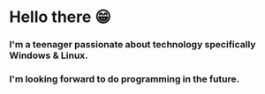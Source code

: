 # Hello there 😁
### I'm a teenager passionate about technology specifically Windows & Linux.
### I'm looking forward to do programming in the future.
